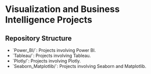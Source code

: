 # Visualization and Business Intelligence Projects 
 
## Repository Structure 
- \`Power_BI/\`: Projects involving Power BI. 
- \`Tableau/\`: Projects involving Tableau. 
- \`Plotly/\`: Projects involving Plotly. 
- \`Seaborn_Matplotlib/\`: Projects involving Seaborn and Matplotlib. 
